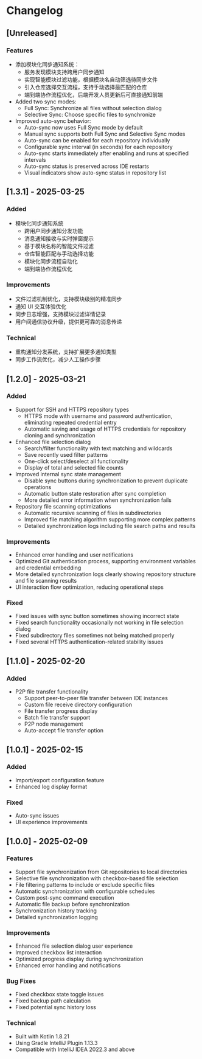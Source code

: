 # Changelog

## [Unreleased]

### Features

- 添加模块化同步通知系统：
  - 服务发现模块支持跨用户同步通知
  - 实现智能模块过滤功能，根据模块名自动筛选待同步文件
  - 引入仓库选择交互流程，支持手动选择最匹配的仓库
  - 端到端协作流程优化，后端开发人员更新后可直接通知前端
- Added two sync modes:
  - Full Sync: Synchronize all files without selection dialog
  - Selective Sync: Choose specific files to synchronize
- Improved auto-sync behavior:
  - Auto-sync now uses Full Sync mode by default
  - Manual sync supports both Full Sync and Selective Sync modes
  - Auto-sync can be enabled for each repository individually
  - Configurable sync interval (in seconds) for each repository
  - Auto-sync starts immediately after enabling and runs at specified intervals
  - Auto-sync status is preserved across IDE restarts
  - Visual indicators show auto-sync status in repository list

## [1.3.1] - 2025-03-25

### Added

- 模块化同步通知系统
  - 跨用户同步通知分发功能
  - 消息通知接收与实时弹窗提示
  - 基于模块名称的智能文件过滤
  - 仓库智能匹配与手动选择功能
  - 模块化同步流程自动化
  - 端到端协作流程优化

### Improvements

- 文件过滤机制优化，支持模块级别的精准同步
- 通知 UI 交互体验优化
- 同步日志增强，支持模块过滤详情记录
- 用户间通信协议升级，提供更可靠的消息传递

### Technical

- 重构通知分发系统，支持扩展更多通知类型
- 同步工作流优化，减少人工操作步骤

## [1.2.0] - 2025-03-21

### Added

- Support for SSH and HTTPS repository types
  - HTTPS mode with username and password authentication, eliminating repeated credential entry
  - Automatic saving and usage of HTTPS credentials for repository cloning and synchronization
- Enhanced file selection dialog
  - Search/filter functionality with text matching and wildcards
  - Save recently used filter patterns
  - One-click select/deselect all functionality
  - Display of total and selected file counts
- Improved internal sync state management
  - Disable sync buttons during synchronization to prevent duplicate operations
  - Automatic button state restoration after sync completion
  - More detailed error information when synchronization fails
- Repository file scanning optimizations
  - Automatic recursive scanning of files in subdirectories
  - Improved file matching algorithm supporting more complex patterns
  - Detailed synchronization logs including file search paths and results

### Improvements

- Enhanced error handling and user notifications
- Optimized Git authentication process, supporting environment variables and credential embedding
- More detailed synchronization logs clearly showing repository structure and file scanning results
- UI interaction flow optimization, reducing operational steps

### Fixed

- Fixed issues with sync button sometimes showing incorrect state
- Fixed search functionality occasionally not working in file selection dialog
- Fixed subdirectory files sometimes not being matched properly
- Fixed several HTTPS authentication-related stability issues

## [1.1.0] - 2025-02-20

### Added

- P2P file transfer functionality
  - Support peer-to-peer file transfer between IDE instances
  - Custom file receive directory configuration
  - File transfer progress display
  - Batch file transfer support
  - P2P node management
  - Auto-accept file transfer option

## [1.0.1] - 2025-02-15

### Added

- Import/export configuration feature
- Enhanced log display format

### Fixed

- Auto-sync issues
- UI experience improvements

## [1.0.0] - 2025-02-09

### Features

- Support file synchronization from Git repositories to local directories
- Selective file synchronization with checkbox-based file selection
- File filtering patterns to include or exclude specific files
- Automatic synchronization with configurable schedules
- Custom post-sync command execution
- Automatic file backup before synchronization
- Synchronization history tracking
- Detailed synchronization logging

### Improvements

- Enhanced file selection dialog user experience
- Improved checkbox list interaction
- Optimized progress display during synchronization
- Enhanced error handling and notifications

### Bug Fixes

- Fixed checkbox state toggle issues
- Fixed backup path calculation
- Fixed potential sync history loss

### Technical

- Built with Kotlin 1.8.21
- Using Gradle IntelliJ Plugin 1.13.3
- Compatible with IntelliJ IDEA 2022.3 and above
